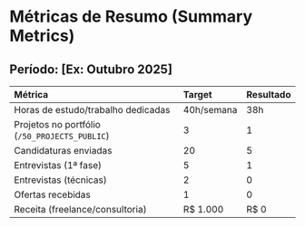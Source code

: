 # Métricas de Resumo (Summary Metrics)

## Período: [Ex: Outubro 2025]

| Métrica | Target | Resultado |
| :--- | :--- | :--- |
| Horas de estudo/trabalho dedicadas | 40h/semana | 38h |
| Projetos no portfólio (`/50_PROJECTS_PUBLIC`) | 3 | 1 |
| Candidaturas enviadas | 20 | 5 |
| Entrevistas (1ª fase) | 5 | 1 |
| Entrevistas (técnicas) | 2 | 0 |
| Ofertas recebidas | 1 | 0 |
| Receita (freelance/consultoria) | R$ 1.000 | R$ 0 |
